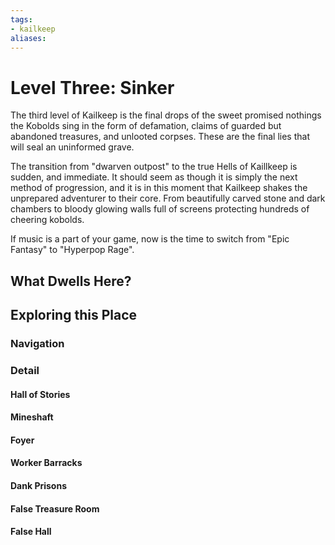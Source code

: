 ```yaml
---
tags:
- kailkeep
aliases:
---
```


# Level Three: Sinker
The third level of Kailkeep is the final drops of the sweet promised nothings the Kobolds sing in the form of defamation, claims of guarded but abandoned treasures, and unlooted corpses. These are the final lies that will seal an uninformed grave.

The transition from "dwarven outpost" to the true Hells of Kaillkeep is sudden, and immediate. It should seem as though it is simply the next method of progression, and it is in this moment that Kailkeep shakes the unprepared adventurer to their core. From beautifully carved stone and dark chambers to bloody glowing walls full of screens protecting hundreds of cheering kobolds.

If music is a part of your game, now is the time to switch from "Epic Fantasy" to "Hyperpop Rage".

## What Dwells Here?
## Exploring this Place
### Navigation
### Detail
#### Hall of Stories
#### Mineshaft
#### Foyer
#### Worker Barracks
#### Dank Prisons
#### False Treasure Room
#### False Hall